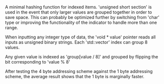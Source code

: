 A minimal hashing function for indexed items. 'unsigned short section' is used in the event that only larger values are grouped together in order to save space. This can probably be optimized further by switching from 'char' type or improving the functionality of the indicator to handle more than one range.

When inputting any integer type of data, the 'void * value' pointer reads all inputs as unsigned binary strings. Each 'std::vector<unsigned char>' index can group 8 values.

Any given value is indexed as 'group[value / 8]' and grouped by flipping the bit corresponding to 'value % 8'

After testing the 4 byte addressing scheme against the 1 byte addressing scheme, the average result shows that the 1 byte is marginally faster.
